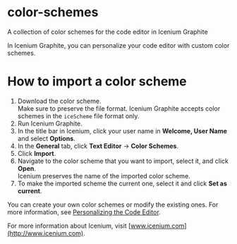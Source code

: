 color-schemes
=============

A collection of color schemes for the code editor in Icenium Graphite

In Icenium Graphite, you can personalize your code editor with custom color schemes.

# How to import a color scheme

1. Download the color scheme.<br/>Make sure to preserve the file format. Icenium Graphite accepts color schemes in the `iceScheme` file format only.
1. Run Icenium Graphite.
1. In the title bar in Icenium, click your user name in **Welcome, User Name** and select **Options**.
1. In the **General** tab, click **Text Editor** -> **Color Schemes**.
1. Click **Import**.
1. Navigate to the color scheme that you want to import, select it, and click **Open**.<br/>Icenium preserves the name of the imported color scheme.
1. To make the imported scheme the current one, select it and click **Set as current**.

You can create your own color schemes or modify the existing ones. For more information, see [Personalizing the Code Editor](http://docs.icenium.com/writing-and-debugging-your-code/configuring-code-editor/personalizing-the-code-editor/personalizing-code-editor "Personalizing the code editor").

For more information about Icenium, visit [www.icenium.com](http://www.icenium.com).
